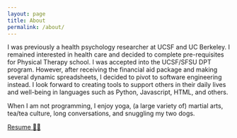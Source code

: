 ```yaml
---
layout: page
title: About
permalink: /about/
---
```


I was previously a health psychology researcher at UCSF and UC Berkeley. I remained interested in health care and decided to complete pre-requisites for Physical Therapy school. I was accepted into the UCSF/SFSU DPT program. However, after receiving the financial aid package and making several dynamic spreadsheets, I decided to pivot to software engineering instead. I look forward to creating tools to support others in their daily lives and well-being in languages such as Python, Javascript, HTML, and others.

When I am not programming, I enjoy yoga, (a large variety of) martial arts, tea/tea culture, long conversations, and snuggling my two dogs. 

[Resume 🌸🍵](/assets/ResumeAileenTran.pdf)